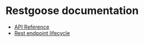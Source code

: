 # Restgoose documentation

- [API Reference](./API.md)
- [Rest endpoint lifecycle](./rest-lifecycle.md)